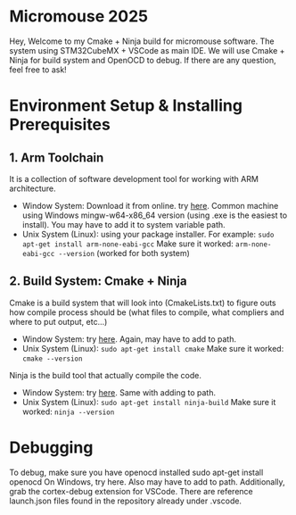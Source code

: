 # Micromouse 2025
Hey, Welcome to my Cmake + Ninja build for micromouse software. The system using STM32CubeMX + VSCode as main IDE. We will use Cmake + Ninja for build system and OpenOCD to debug. If there are any question, feel free to ask!

# Environment Setup & Installing Prerequisites
## 1. Arm Toolchain
It is a collection of software development tool for working with ARM architecture. 
- Window System: Download it from online. try [here](https://developer.arm.com/downloads/-/arm-gnu-toolchain-downloads). Common machine using Windows mingw-w64-x86_64 version (using .exe is the easiest to install). You may have to add it to system variable path. 
- Unix System (Linux): using your package installer. For example:  ```sudo apt-get install arm-none-eabi-gcc``` 
Make sure it worked: ```arm-none-eabi-gcc --version``` (worked for both system)


## 2. Build System: Cmake + Ninja
Cmake is a build system that will look into (CmakeLists.txt) to figure outs how compile process should be (what files to compile, what compliers and where to put output, etc...)
- Window System: try [here](https://cmake.org/download/). Again, may have to add to path.
- Unix System (Linux): ```sudo apt-get install cmake```
Make sure it worked: ```cmake --version```

Ninja is the build tool that actually compile the code.
- Window System: try [here](https://github.com/ninja-build/ninja/releases). Same with adding to path.
- Unix System (Linux): ```sudo apt-get install ninja-build```
Make sure it worked: ```ninja --version```

# Debugging
To debug, make sure you have openocd installed sudo apt-get install openocd On Windows, try here. Also may have to add to path. Additionally, grab the cortex-debug extension for VSCode. There are reference launch.json files found in the repository already under .vscode.
